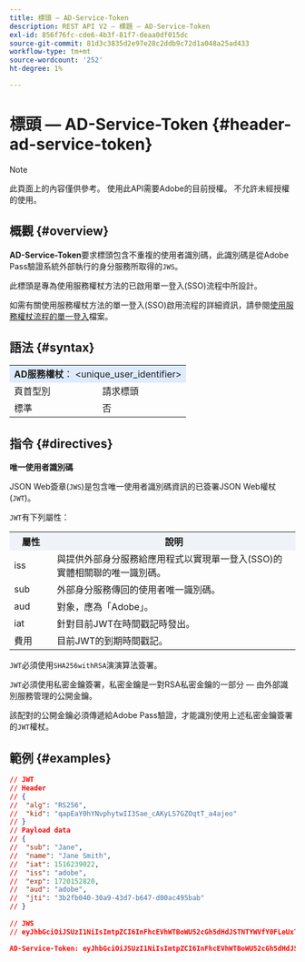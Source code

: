```yaml
---
title: 標頭 — AD-Service-Token
description: REST API V2 — 標題 — AD-Service-Token
exl-id: 856f76fc-cde6-4b3f-81f7-deaa0df015dc
source-git-commit: 81d3c3835d2e97e28c2ddb9c72d1a048a25ad433
workflow-type: tm+mt
source-wordcount: '252'
ht-degree: 1%

---
```


# 標頭 — AD-Service-Token {#header-ad-service-token}

>[!NOTE]
>
> 此頁面上的內容僅供參考。 使用此API需要Adobe的目前授權。 不允許未經授權的使用。

## 概觀 {#overview}

<b>AD-Service-Token</b>要求標頭包含不重複的使用者識別碼，此識別碼是從Adobe Pass驗證系統外部執行的身分服務所取得的`JWS`。

此標頭是專為使用服務權杖方法的已啟用單一登入(SSO)流程中所設計。

如需有關使用服務權杖方法的單一登入(SSO)啟用流程的詳細資訊，請參閱[使用服務權杖流程的單一登入](../../flows/single-sign-on-access-flows/rest-api-v2-single-sign-on-service-token-flows.md)檔案。

## 語法 {#syntax}

<table style="table-layout:auto">
   <tr>
      <td style="background-color: #DEEBFF;" colspan="2"><b>AD服務權杖</b>： &lt;unique_user_identifier&gt;</td>
   </tr>
   <tr>
      <td>頁首型別</td>
      <td>請求標頭</td>
   </tr>
   <tr>
      <td>標準</td>
      <td>否</td>
   </tr>
</table>

## 指令 {#directives}

<b>唯一使用者識別碼</b>

JSON Web簽章(`JWS`)是包含唯一使用者識別碼資訊的已簽署JSON Web權杖(`JWT`)。

`JWT`有下列屬性：

<table style="table-layout:auto">
   <tr>
      <th style="background-color: #EFF2F7; width: 15%;">屬性</th>
      <th style="background-color: #EFF2F7;">說明</th>
   </tr>
   <tr>
      <td>iss</td>
      <td>與提供外部身分服務給應用程式以實現單一登入(SSO)的實體相關聯的唯一識別碼。</td>
   </tr>
   <tr>
      <td>sub</td>
      <td>外部身分服務傳回的使用者唯一識別碼。</td>
   </tr>
   <tr>
      <td>aud</td>
      <td>對象，應為「Adobe」。</td>
   </tr>
   <tr>
      <td>iat</td>
      <td>針對目前JWT在時間戳記時發出。</td>
   </tr>
   <tr>
      <td>費用</td>
      <td>目前JWT的到期時間戳記。</td>
   </tr>
</table>

`JWT`必須使用`SHA256withRSA`演演算法簽署。

`JWT`必須使用私密金鑰簽署，私密金鑰是一對RSA私密金鑰的一部分 — 由外部識別服務管理的公開金鑰。

該配對的公開金鑰必須傳遞給Adobe Pass驗證，才能識別使用上述私密金鑰簽署的`JWT`權杖。

## 範例 {#examples}

```JSON
// JWT
// Header
// {
//  "alg": "RS256",
//  "kid": "qapEaY0hYNvphytwII3Sae_cAKyLS7GZOqtT_a4ajeo"
// }
// Payload data
// {
//  "sub": "Jane",
//  "name": "Jane Smith",
//  "iat": 1516239022,
//  "iss": "adobe",
//  "exp": 1720152820,
//  "aud": "adobe",
//  "jti": "3b2fb040-30a9-43d7-b647-d00ac495bab"
// }
 
// JWS
// eyJhbGciOiJSUzI1NiIsImtpZCI6InFhcEVhWTBoWU52cGh5dHdJSTNTYWVfY0FLeUxTN0daT3F0VF9hNGFqZW8ifQ.eyJzdWIiOiJKYW5lIiwibmFtZSI6IkphbmUgU21pdGgiLCJpYXQiOjE1MTYyMzkwMjIsImlzcyI6ImFkb2JlIiwiZXhwIjoxNzIwMTUyODIwLCJhdWQiOiJhZG9iZSIsImp0aSI6IjNiMmZiMDQwLTMwYTktNDNkNy1iNjQ3LWQwMGFjNDk1YmFiIn0.stHLZFh-635LDNjv9HRHzq912ICNCVGUS3f4RS_bAxpUiUSB6CShS2VvU4V-THEXj7d_zk1mxtPP0QM_pCrh4Vk2GaPRa856Bt_PhsfQY-_benDcB6MIoFX67qrREGncGiv7JEs3ksa-P1YvBYXolT7t52K093kFaQtICfB-aBa8danRZvUrJHjjFoILEpTbQuzxKRN6y36J3p1FZ-SfDuofHp3SnXDrWFRYyXYQnb9WFlhNBxR400-0vzTONZYd097WWy1shMw5V8TvIDvCDE5ifqk31gMdYga-N3JkcTA5QoW7Zl80UV7BhR5v14Va1IZLcbFra_UJdEzbBwW_nA

AD-Service-Token: eyJhbGciOiJSUzI1NiIsImtpZCI6InFhcEVhWTBoWU52cGh5dHdJSTNTYWVfY0FLeUxTN0daT3F0VF9hNGFqZW8ifQ.eyJzdWIiOiJKYW5lIiwibmFtZSI6IkphbmUgU21pdGgiLCJpYXQiOjE1MTYyMzkwMjIsImlzcyI6ImFkb2JlIiwiZXhwIjoxNzIwMTUyODIwLCJhdWQiOiJhZG9iZSIsImp0aSI6IjNiMmZiMDQwLTMwYTktNDNkNy1iNjQ3LWQwMGFjNDk1YmFiIn0.stHLZFh-635LDNjv9HRHzq912ICNCVGUS3f4RS_bAxpUiUSB6CShS2VvU4V-THEXj7d_zk1mxtPP0QM_pCrh4Vk2GaPRa856Bt_PhsfQY-_benDcB6MIoFX67qrREGncGiv7JEs3ksa-P1YvBYXolT7t52K093kFaQtICfB-aBa8danRZvUrJHjjFoILEpTbQuzxKRN6y36J3p1FZ-SfDuofHp3SnXDrWFRYyXYQnb9WFlhNBxR400-0vzTONZYd097WWy1shMw5V8TvIDvCDE5ifqk31gMdYga-N3JkcTA5QoW7Zl80UV7BhR5v14Va1IZLcbFra_UJdEzbBwW_nA
```
